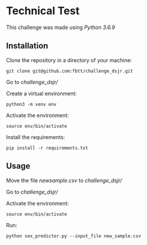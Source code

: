 # Technical Test

This challenge was made using _Python 3.6.9_

## Installation

Clone the repository in a directory of your machine:

	git clone git@github.com:fbtt/challenge_dsjr.git

Go to _challenge_dsjr/_

Create a virtual environment:

	python3 -m venv env


Activate the environment:

	source env/bin/activate

Install the requirements:

	pip install -r requirements.txt

## Usage

Move the file _newsample.csv_ to _challenge_dsjr/_

Go to _challenge_dsjr/_

Activate the environment:

	source env/bin/activate

Run:

	python sex_predictor.py --input_file new_sample.csv
